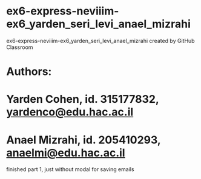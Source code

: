 # ex6-express-neviiim-ex6_yarden_seri_levi_anael_mizrahi
ex6-express-neviiim-ex6_yarden_seri_levi_anael_mizrahi created by GitHub Classroom
# Authors:

# Yarden Cohen, id. 315177832, yardenco@edu.hac.ac.il

# Anael Mizrahi, id. 205410293, anaelmi@edu.hac.ac.il

finished part 1, just without modal for saving emails